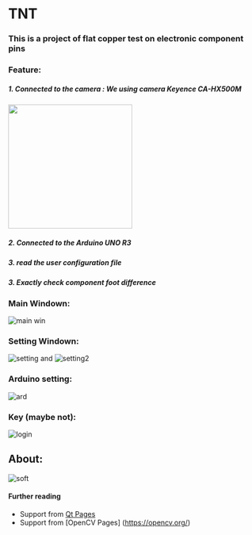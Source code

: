 # TNT
### This is a project of flat copper test on electronic component pins


### Feature:
##### 1. Connected to the camera : We using camera Keyence CA-HX500M 
<img src="https://user-images.githubusercontent.com/57834526/113749905-5da32a80-9734-11eb-8182-a35a07c63e21.jpg" width="250" height="250" />

##### 2. Connected to the Arduino UNO R3
##### 3. read the user configuration file
##### 3. Exactly check component foot difference

### Main Windown:
![main win](https://user-images.githubusercontent.com/57834526/113750986-9db6dd00-9735-11eb-875c-4ae3c71c1cd4.PNG)
### Setting Windown:

![setting](https://user-images.githubusercontent.com/57834526/113751137-ca6af480-9735-11eb-9c51-0a65429020a5.PNG)
and
![setting2](https://user-images.githubusercontent.com/57834526/113751173-d48cf300-9735-11eb-89f7-caf812b2628a.PNG)

### Arduino setting:

![ard](https://user-images.githubusercontent.com/57834526/113751288-fe461a00-9735-11eb-91fb-138ad25e0f82.PNG)

### Key (maybe not):
![login](https://user-images.githubusercontent.com/57834526/113751530-3c433e00-9736-11eb-8d2a-dd31d84c2ada.PNG)
## About:
![soft](https://user-images.githubusercontent.com/57834526/113751680-6432a180-9736-11eb-9dac-0706fed490de.PNG)

#### Further reading
  - Support from [Qt Pages](https://www.qt.io)
  - Support from [OpenCV Pages] (https://opencv.org/)
